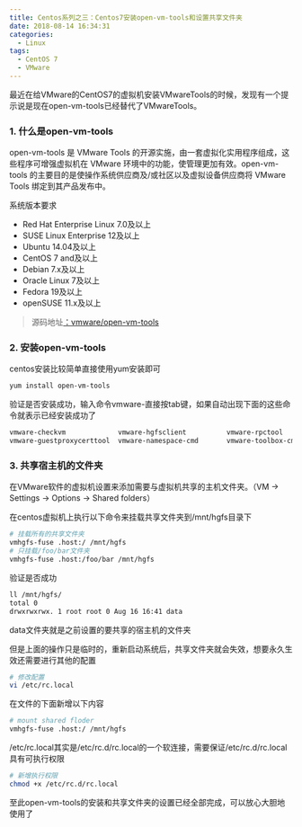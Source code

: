 ```yaml
---
title: Centos系列之三：Centos7安装open-vm-tools和设置共享文件夹
date: 2018-08-14 16:34:31
categories:
  - Linux
tags:
  - CentOS 7
  - VMware
---
```

最近在给VMware的CentOS7的虚拟机安装VMwareTools的时候，发现有一个提示说是现在open-vm-tools已经替代了VMwareTools。

<!-- more -->

### 1. 什么是open-vm-tools
open-vm-tools 是 VMware Tools 的开源实施，由一套虚拟化实用程序组成，这些程序可增强虚拟机在 VMware 环境中的功能，使管理更加有效。open-vm-tools 的主要目的是使操作系统供应商及/或社区以及虚拟设备供应商将 VMware Tools 绑定到其产品发布中。

系统版本要求
- Red Hat Enterprise Linux 7.0及以上
- SUSE Linux Enterprise 12及以上
- Ubuntu 14.04及以上
- CentOS 7 and及以上
- Debian 7.x及以上
- Oracle Linux 7及以上
- Fedora 19及以上
- openSUSE 11.x及以上

> 源码地址[：vmware/open-vm-tools](https://github.com/vmware/open-vm-tools)

### 2. 安装open-vm-tools

centos安装比较简单直接使用yum安装即可
```bash
yum install open-vm-tools
```
验证是否安装成功，输入命令vmware-直接按tab键，如果自动出现下面的这些命令就表示已经安装成功了
```bash
vmware-checkvm             vmware-hgfsclient          vmware-rpctool             vmware-vgauth-cmd          
vmware-guestproxycerttool  vmware-namespace-cmd       vmware-toolbox-cmd         vmware-xferlogs            
```
### 3. 共享宿主机的文件夹
在VMware软件的虚拟机设置来添加需要与虚拟机共享的主机文件夹。（VM -> Settings -> Options -> Shared folders）

在centos虚拟机上执行以下命令来挂载共享文件夹到/mnt/hgfs目录下
```bash
# 挂载所有的共享文件夹
vmhgfs-fuse .host:/ /mnt/hgfs
# 只挂载/foo/bar文件夹
vmhgfs-fuse .host:/foo/bar /mnt/hgfs
```
验证是否成功
```bash
ll /mnt/hgfs/
total 0
drwxrwxrwx. 1 root root 0 Aug 16 16:41 data
```
data文件夹就是之前设置的要共享的宿主机的文件夹

但是上面的操作只是临时的，重新启动系统后，共享文件夹就会失效，想要永久生效还需要进行其他的配置
```bash
# 修改配置
vi /etc/rc.local
```
在文件的下面新增以下内容
```bash
# mount shared floder
vmhgfs-fuse .host:/ /mnt/hgfs
```
/etc/rc.local其实是/etc/rc.d/rc.local的一个软连接，需要保证/etc/rc.d/rc.local具有可执行权限
```bash
# 新增执行权限
chmod +x /etc/rc.d/rc.local
```
至此open-vm-tools的安装和共享文件夹的设置已经全部完成，可以放心大胆地使用了